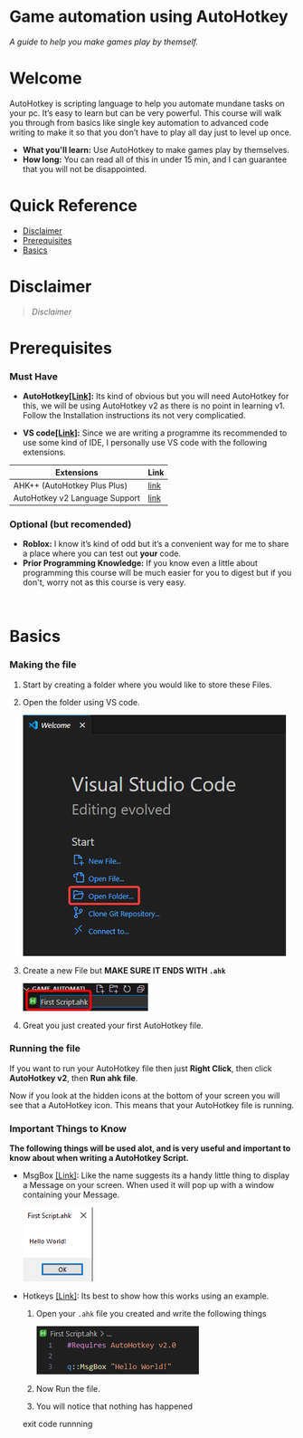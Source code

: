 # Game automation using AutoHotkey
*A guide to help you make games play by themself.*

# Welcome
AutoHotkey is scripting language to help you automate mundane tasks on your pc. It’s easy to learn but can be very powerful. This course will walk you through from basics like single key automation to advanced code writing to make it so that you don’t have to play all day just to level up once.

* **What you'll learn:** Use AutoHotkey to make games play by themselves.
* **How long:** You can read all of this in under 15 min, and I can guarantee that you will not be disappointed.
 
# Quick Reference
* [Disclaimer](#Disclaimer) 
* [Prerequisites](#Prerequisites) 
* [Basics](#Basics) 

# Disclaimer
> _Disclaimer_

# Prerequisites
### **Must Have**
* **AutoHotkey[[Link]](https://www.autohotkey.com/v2/):** Its kind of obvious but you will need AutoHotkey for this, we will be using AutoHotkey v2 as there is no point in learning v1. Follow the Installation instructions its not very complicatied. 

* **VS code[[Link]](https://code.visualstudio.com/download):** Since we are writing a programme its recommended to use some kind of IDE, I personally use VS code with the following extensions.

| Extensions    | Link   |
| ----------    | ----   |
| AHK++ (AutoHotkey Plus Plus)    | [link](https://marketplace.visualstudio.com/items?itemName=mark-wiemer.vscode-autohotkey-plus-plus)   |
| AutoHotkey v2 Language Support    | [link](https://marketplace.visualstudio.com/items?itemName=thqby.vscode-autohotkey2-lsp)   |

### **Optional (but recomended)**

* **Roblox:** I know it’s kind of odd but it’s a convenient way for me to share a place where you can test out **your** code.
* **Prior Programming Knowledge:** If you know even a little about programming this course will be much easier for you to digest but if you don't, worry not as this course is very easy.  

&nbsp;

# Basics
### Making the file
1. Start by creating a folder where you would like to store these Files.<br>
2. Open the folder using VS code.

   ![Logo](Images/Open_Folder_VScode.png)

3. Create a new File but **MAKE SURE IT ENDS WITH ``.ahk ``**

    ![Logo](Images/MakeFile.png)

4. Great you just created your first AutoHotkey file.

### Running the file

If you want to run your AutoHotkey file then just **Right Click**, then click **AutoHotkey v2**, then **Run ahk file**.  


 Now if you look at the hidden icons at the bottom of your screen you will see that a AutoHotkey icon. This means that your AutoHotkey file is running.

 ### Important Things to Know

**The following things will be used alot, and is very useful and important to know about when writing a AutoHotkey Script.**

* MsgBox [[Link]](https://www.autohotkey.com/docs/v2/lib/MsgBox.htm):
Like the name suggests its a handy little thing to display a Message on your screen. When used it will pop up with a window containing your Message.

    ![Logo](Images/MsgBox_example.png)

* Hotkeys [[Link]](https://www.autohotkey.com/docs/v2/Hotkeys.htm):
Its best to show how this works using an example.

    1. Open your `.ahk` file you created and write the following things
        
        ![Logo](Images/Hello_World.png)
        
    2. Now Run the file.
    3. You will notice that nothing has happened

    exit code runnning